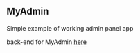 ## MyAdmin

Simple example of working admin panel app

back-end for MyAdmin [here](https://github.com/NookieGrey/MyAdminBack)
